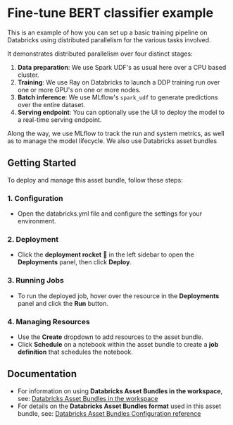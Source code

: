 # Fine-tune BERT classifier example

This is an example of how you can set up a basic training pipeline on Databricks
using distributed parallelism for the various tasks involved.

It demonstrates distributed parallelism over four distinct stages:

1. **Data preparation**: We use Spark UDF's as usual here over a CPU based cluster.
2. **Training**: We use Ray on Databricks to launch a DDP training run over one or more GPU's on one or more nodes.
3. **Batch inference**: We use MLflow's `spark_udf` to generate predictions over the entire dataset.
4. **Serving endpoint**: You can optionally use the UI to deploy the model to a real-time serving endpoint.

Along the way, we use MLflow to track the run and system metrics, as well as to manage the model lifecycle.
We also use Databricks asset bundles 

## Getting Started

To deploy and manage this asset bundle, follow these steps:

### 1. Configuration

- Open the databricks.yml file and configure the settings for your environment.

### 2. Deployment

- Click the **deployment rocket** 🚀 in the left sidebar to open the **Deployments** panel, then click **Deploy**.

### 3. Running Jobs

- To run the deployed job, hover over the resource in the **Deployments** panel and click the **Run** button.

### 4. Managing Resources

- Use the **Create** dropdown to add resources to the asset bundle.
- Click **Schedule** on a notebook within the asset bundle to create a **job definition** that schedules the notebook.

## Documentation

- For information on using **Databricks Asset Bundles in the workspace**, see: [Databricks Asset Bundles in the workspace](https://docs.databricks.com/aws/en/dev-tools/bundles/workspace-bundles)
- For details on the **Databricks Asset Bundles format** used in this asset bundle, see: [Databricks Asset Bundles Configuration reference](https://docs.databricks.com/aws/en/dev-tools/bundles/reference)
